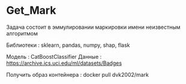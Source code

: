 # Get_Mark

Задача состоит в эммулировании маркировки имени неизвестным алгоритмом

Библиотеки : sklearn, pandas, numpy, shap, flask

Модель : CatBoostClassifier
Данные : https://archive.ics.uci.edu/ml/datasets/Badges

Получить образ контейнера : docker pull dvk2002/mark
